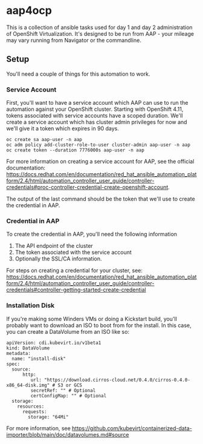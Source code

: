 # aap4ocp

This is a collection of ansible tasks used for day 1 and day 2
administration of OpenShift Virtualization. It's designed to be run
from AAP - your mileage may vary running from Navigator or the
commandline.

## Setup

You'll need a couple of things for this automation to work.

### Service Account

First, you'll want to have a service account which AAP can use to run
the automation against your OpenShift cluster. Starting with OpenShift
4.11, tokens associated with service accounts have a scoped
duration. We'll create a service account which has cluster admin
privileges for now and we'll give it a token which expires in 90 days.

```
oc create sa aap-user -n aap
oc adm policy add-cluster-role-to-user cluster-admin aap-user -n aap
oc create token --duration 7776000s aap-user -n aap
```

For more information on creating a service account for AAP, see the official documentation: https://docs.redhat.com/en/documentation/red_hat_ansible_automation_platform/2.4/html/automation_controller_user_guide/controller-credentials#proc-controller-credential-create-openshift-account.

The output of the last command should be the token that we'll use to
create the credential in AAP.

### Credential in AAP

To create the credential in AAP, you'll need the following information

1. The API endpoint of the cluster
2. The token associated with the service account
3. Optionally the SSL/CA information.

For steps on creating a credential for your cluster, see:
https://docs.redhat.com/en/documentation/red_hat_ansible_automation_platform/2.4/html/automation_controller_user_guide/controller-credentials#controller-getting-started-create-credential

### Installation Disk

If you're making some Winders VMs or doing a Kickstart build, you'll
probably want to download an ISO to boot from for the install. In this case, you can create a DataVolume from an ISO like so:

```
apiVersion: cdi.kubevirt.io/v1beta1
kind: DataVolume
metadata:
  name: "install-disk"
spec:
  source:
      http:
         url: "https://download.cirros-cloud.net/0.4.0/cirros-0.4.0-x86_64-disk.img" # S3 or GCS
         secretRef: "" # Optional
         certConfigMap: "" # Optional
  storage:
    resources:
      requests:
        storage: "64Mi"
```

For more information, see https://github.com/kubevirt/containerized-data-importer/blob/main/doc/datavolumes.md#source

